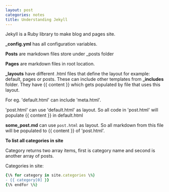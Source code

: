 ```yaml
---
layout: post
categories: notes
title: Understanding Jekyll
---
```


Jekyll is a Ruby library to make blog and pages site.

**_config.yml** has all configuration variables.

**Posts** are markdown files store under \_posts folder

**Pages** are markdown files in root location.

**_layouts** have different .html files that define the layout for example: default, pages or posts. These can include other templates from **_includes** folder. They have \{\{ content \}\} which gets populated by file that uses this layout. 

For eg. 'default.html' can include 'meta.html'.

'post.html' can use 'default.html' as layout. So all code in 'post.html' will populate \{\{ content \}\} in default.html

**some_post.md** can use `post.html` as layout. So all markdown from this file will be populated to \{\{ content \}\} of 'post.html'.

**To list all categories in site**

Category returns two array items, first is category name and second is another array of posts.

Categories in site:
```ruby
{\% for category in site.categories \%}
- {{ category[0] }}
{\% endfor \%}
```

